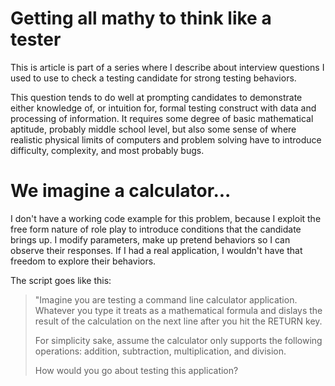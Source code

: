 Getting all mathy to think like a tester
========================================
This is article is part of a series where I describe
about interview questions I used to use to
check a testing candidate for strong testing
behaviors.

This question tends to do well at prompting candidates
to demonstrate either knowledge of, or intuition
for, formal testing construct with data
and processing of information. It requires some
degree of basic mathematical aptitude, probably
middle school level, but also some sense of where
realistic physical limits of computers and
problem solving have to introduce difficulty,
complexity, and most probably bugs.

We imagine a calculator...
========================================
I don't have a working code example for this
problem, because I exploit the free form
nature of role play to introduce conditions
that the candidate brings up. I modify parameters,
make up pretend behaviors so I can observe
their responses. If I had a real application, I
wouldn't have that freedom to explore their
behaviors.

The script goes like this:

> "Imagine you are testing a command line
> calculator application. Whatever you
> type it treats as a mathematical formula
> and dislays the result of the calculation
> on the next line after you hit the RETURN key.
>
> For simplicity sake, assume the calculator
> only supports the following operations:
> addition, subtraction, multiplication, and division.
>
> How would you go about testing this application?

